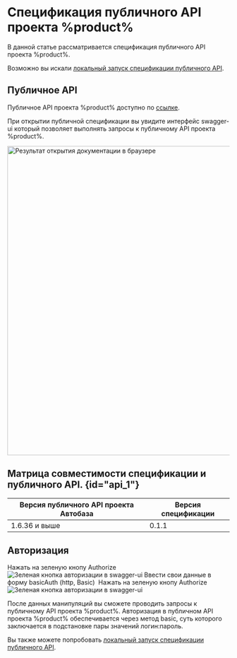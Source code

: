 # Спецификация публичного API проекта %product%

В данной статье рассматривается спецификация публичного API проекта %product%.

<tip>
    Возможно вы искали <a href="local-setup.md">локальный запуск спецификации публичного API</a>.
</tip>


## Публичное API

Публичное API проекта %product% доступно по <a href="https://auto-base.github.io/specs/">ссылке</a>.

При открытии публичной спецификации вы увидите интерфейс swagger-ui который позволяет выполнять запросы к публичному API проекта %product%.

<img src="swagger-ui-result.png" alt="Результат открытия документации в браузере" width="700"/>

## Матрица совместимости спецификации и публичного API. {id="api_1"}

| Версия публичного API проекта Автобаза | Версия спецификации | 
|----------------------------------------|---------------------|
| 1.6.36 и выше                          | 0.1.1               |

## Авторизация

<procedure title="Для авторизации в публичном API проекта %product% необходимо:" id="для_авторизации_в_публичном_api_проекта_product_необходимо_">
<step>
    Нажать на зеленую кнопу Authorize
    <img src="authorize-swagger-ui-button.png" alt="Зеленая кнопка авторизации в swagger-ui"/>
</step>
<step>
    Ввести свои данные в форму basicAuth (http, Basic)
    <img src="authorize-swagger-ui-basic-auth-form.png" alt=""/>
</step>
<step>
    Нажать на зеленую кнопу Authorize
    <img src="authorize-swagger-ui-button-result.png" alt="Зеленая кнопка авторизации в swagger-ui"/>
</step>

После данных манипуляций вы сможете проводить запросы к публичному API проекта %product%.
Авторизация в публичном API проекта %product% обеспечивается через метод basic, суть которого заключается в подстановке пары значений логин:пароль.
</procedure>

<tip>
    Вы также можете попробовать <a href="local-setup.md">локальный запуск спецификации публичного API</a>.
</tip>
